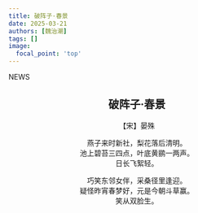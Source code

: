 ```yaml
---
title: 破阵子·春景
date: 2025-03-21
authors: [魏治潮]
tags: []
image:
  focal_point: 'top'
---
```


NEWS
<!--more-->
<div style="text-align: center">

## 破阵子·春景

【宋】晏殊

燕子来时新社，梨花落后清明。  
池上碧苔三四点，叶底黄鹂一两声。  
日长飞絮轻。  

巧笑东邻女伴，采桑径里逢迎。  
疑怪昨宵春梦好，元是今朝斗草赢。  
笑从双脸生。  

</div>